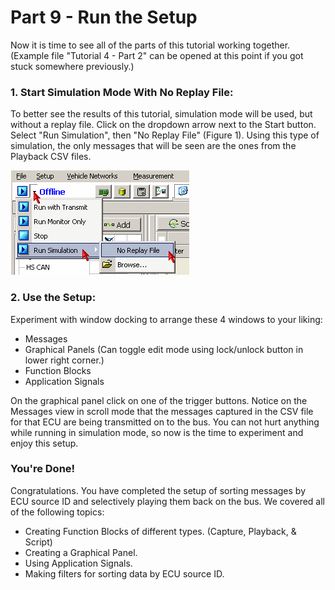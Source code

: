 # Part 9 - Run the Setup

Now it is time to see all of the parts of this tutorial working together. (Example file "Tutorial 4 - Part 2" can be opened at this point if you got stuck somewhere previously.)

### 1. Start Simulation Mode With No Replay File:

To better see the results of this tutorial, simulation mode will be used, but without a replay file. Click on the dropdown arrow next to the Start button. Select "Run Simulation", then "No Replay File" (Figure 1). Using this type of simulation, the only messages that will be seen are the ones from the Playback CSV files.

![Figure 1: Starting Vehicle Spy in simulation mode without a replay file.](../../.gitbook/assets/NoReplayFile.gif)

### 2. Use the Setup:

Experiment with window docking to arrange these 4 windows to your liking:

* Messages
* Graphical Panels (Can toggle edit mode using lock/unlock button in lower right corner.)
* Function Blocks
* Application Signals

On the graphical panel click on one of the trigger buttons. Notice on the Messages view in scroll mode that the messages captured in the CSV file for that ECU are being transmitted on to the bus. You can not hurt anything while running in simulation mode, so now is the time to experiment and enjoy this setup.

### You're Done!

Congratulations. You have completed the setup of sorting messages by ECU source ID and selectively playing them back on the bus. We covered all of the following topics:

* Creating Function Blocks of different types. (Capture, Playback, & Script)
* Creating a Graphical Panel.
* Using Application Signals.
* Making filters for sorting data by ECU source ID.
